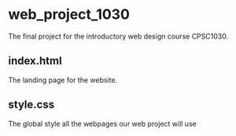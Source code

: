 # web_project_1030
The final project for the introductory web design course CPSC1030.

## index.html
The landing page for the website.

## style.css
The global style all the webpages our web project will use
